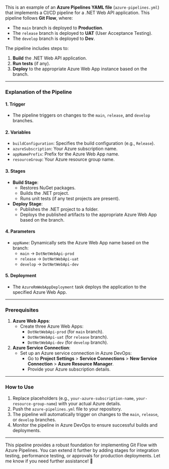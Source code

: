This is an example of an **Azure Pipelines YAML file** (`azure-pipelines.yml`) that implements a CI/CD pipeline for a .NET Web API application. This pipeline follows **Git Flow**, where:

- The `main` branch is deployed to **Production**.
- The `release` branch is deployed to **UAT** (User Acceptance Testing).
- The `develop` branch is deployed to **Dev**.

The pipeline includes steps to:

1. **Build** the .NET Web API application.
2. **Run tests** (if any).
3. **Deploy** to the appropriate Azure Web App instance based on the branch.

---

### **Explanation of the Pipeline**

#### **1. Trigger**

- The pipeline triggers on changes to the `main`, `release`, and `develop` branches.

#### **2. Variables**

- `buildConfiguration`: Specifies the build configuration (e.g., `Release`).
- `azureSubscription`: Your Azure subscription name.
- `appNamePrefix`: Prefix for the Azure Web App name.
- `resourceGroup`: Your Azure resource group name.

#### **3. Stages**

- **Build Stage**:
  - Restores NuGet packages.
  - Builds the .NET project.
  - Runs unit tests (if any test projects are present).
- **Deploy Stage**:
  - Publishes the .NET project to a folder.
  - Deploys the published artifacts to the appropriate Azure Web App based on the branch.

#### **4. Parameters**

- `appName`: Dynamically sets the Azure Web App name based on the branch:
  - `main` → `DotNetWebApi-prod`
  - `release` → `DotNetWebApi-uat`
  - `develop` → `DotNetWebApi-dev`

#### **5. Deployment**

- The `AzureRmWebAppDeployment` task deploys the application to the specified Azure Web App.

---

### **Prerequisites**

1. **Azure Web Apps**:
   - Create three Azure Web Apps:
     - `DotNetWebApi-prod` (for `main` branch).
     - `DotNetWebApi-uat` (for `release` branch).
     - `DotNetWebApi-dev` (for `develop` branch).
2. **Azure Service Connection**:
   - Set up an Azure service connection in Azure DevOps:
     - Go to **Project Settings** > **Service Connections** > **New Service Connection** > **Azure Resource Manager**.
     - Provide your Azure subscription details.

---

### **How to Use**

1. Replace placeholders (e.g., `your-azure-subscription-name`, `your-resource-group-name`) with your actual Azure details.
2. Push the `azure-pipelines.yml` file to your repository.
3. The pipeline will automatically trigger on changes to the `main`, `release`, or `develop` branches.
4. Monitor the pipeline in Azure DevOps to ensure successful builds and deployments.

---

This pipeline provides a robust foundation for implementing Git Flow with Azure Pipelines. You can extend it further by adding stages for integration testing, performance testing, or approvals for production deployments. Let me know if you need further assistance! 🚀
